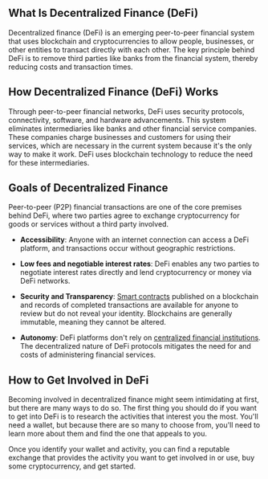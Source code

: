 ## What Is Decentralized Finance (DeFi)

Decentralized finance (DeFi) is an emerging peer-to-peer financial system that uses blockchain and cryptocurrencies to allow people, businesses, or other entities to transact directly with each other. The key principle behind DeFi is to remove third parties like banks from the financial system, thereby reducing costs and transaction times.

## How Decentralized Finance (DeFi) Works

Through peer-to-peer financial networks, DeFi uses security protocols, connectivity, software, and hardware advancements. This system eliminates intermediaries like banks and other financial service companies. These companies charge businesses and customers for using their services, which are necessary in the current system because it's the only way to make it work. DeFi uses blockchain technology to reduce the need for these intermediaries.

## Goals of Decentralized Finance

Peer-to-peer (P2P) financial transactions are one of the core premises behind DeFi, where two parties agree to exchange cryptocurrency for goods or services without a third party involved.

- **Accessibility**: Anyone with an internet connection can access a DeFi platform, and transactions occur without geographic restrictions.

- **Low fees and negotiable interest rates**: DeFi enables any two parties to negotiate interest rates directly and lend cryptocurrency or money via DeFi networks.

- **Security and Transparency**: [Smart contracts](https://www.investopedia.com/terms/s/smart-contracts.asp) published on a blockchain and records of completed transactions are available for anyone to review but do not reveal your identity. Blockchains are generally immutable, meaning they cannot be altered.

- **Autonomy**: DeFi platforms don't rely on [centralized financial institutions](https://www.investopedia.com/ask/answers/030315/what-financial-services-sector.asp). The decentralized nature of DeFi protocols mitigates the need for and costs of administering financial services.


## How to Get Involved in DeFi

Becoming involved in decentralized finance might seem intimidating at first, but there are many ways to do so. The first thing you should do if you want to get into DeFi is to research the activities that interest you the most. You'll need a wallet, but because there are so many to choose from, you'll need to learn more about them and find the one that appeals to you.

Once you identify your wallet and activity, you can find a reputable exchange that provides the activity you want to get involved in or use, buy some cryptocurrency, and get started.


